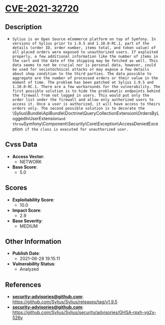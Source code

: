 
# [CVE-2021-32720](https://github.com/Sylius/Sylius/releases/tag/v1.9.5)

## Description

- `Sylius is an Open Source eCommerce platform on top of Symfony. In versions of Sylius prior to 1.9.5 and 1.10.0-RC.1, part of the details (order ID, order number, items total, and token value) of all placed orders were exposed to unauthorized users. If exploited properly, a few additional information like the number of items in the cart and the date of the shipping may be fetched as well. This data seems to not be crucial nor is personal data, however, could be used for sociotechnical attacks or may expose a few details about shop condition to the third parties. The data possible to aggregate are the number of processed orders or their value in the moment of time. The problem has been patched at Sylius 1.9.5 and 1.10.0-RC.1. There are a few workarounds for the vulnerability. The first possible solution is to hide the problematic endpoints behind the firewall from not logged in users. This would put only the order list under the firewall and allow only authorized users to access it. Once a user is authorized, it will have access to theirs orders only. The second possible solution is to decorate the `\Sylius\Bundle\ApiBundle\Doctrine\QueryCollectionExtension\OrdersByLoggedInUserExtension` and throw `Symfony\Component\Security\Core\Exception\AccessDeniedException` if the class is executed for unauthorized user.`

## Cvss Data

- **Access Vector**:
  - NETWORK
- **Base Score**:
  - 5.0

## Scores

- **Exploitability Score**:
  - 10.0
- **Impact Score**:
  - 2.9
- **Base Severity**:
  - MEDIUM

## Other Information

- **Publish Date**:
  - 2021-06-28 19:15:11
- **Vulnerability Status**:
  - Analyzed

## References

- **security-advisories@github.com**: https://github.com/Sylius/Sylius/releases/tag/v1.9.5
- **security-advisories@github.com**: https://github.com/Sylius/Sylius/security/advisories/GHSA-rpxh-vg2x-526v
